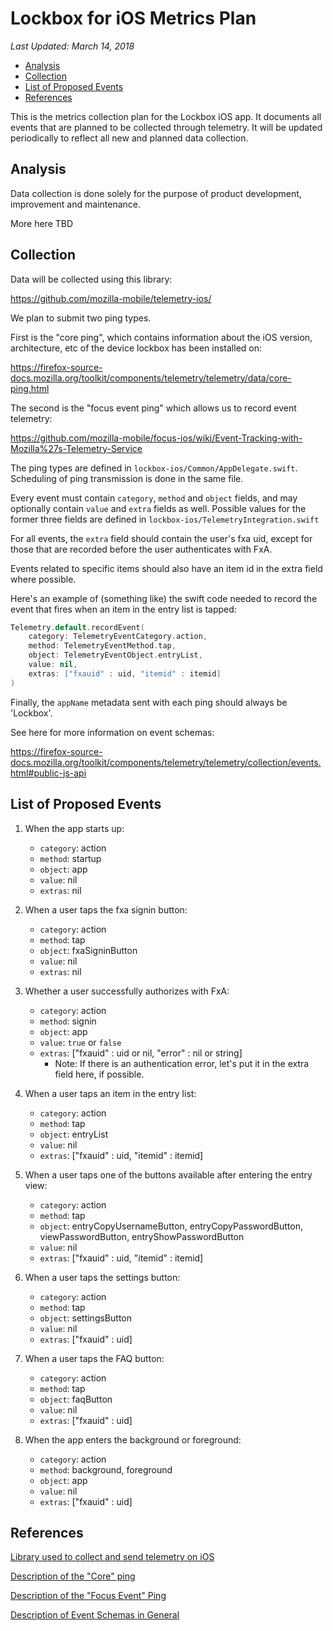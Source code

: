 # Lockbox for iOS Metrics Plan

_Last Updated: March 14, 2018_

<!-- TOC depthFrom:2 depthTo:6 withLinks:1 updateOnSave:1 orderedList:0 -->

- [Analysis](#analysis)
- [Collection](#collection)
- [List of Proposed Events](#list-of-proposed-events)
- [References](#references)

<!-- /TOC -->

This is the metrics collection plan for the Lockbox iOS app. It documents all events that are planned to be collected through telemetry. It will be updated periodically to reflect all new and planned data collection.

## Analysis

Data collection is done solely for the purpose of product development, improvement and maintenance.

More here TBD

## Collection

Data will be collected using this library:

https://github.com/mozilla-mobile/telemetry-ios/

We plan to submit two ping types.

First is the "core ping", which contains information about the iOS version, architecture, etc of the device lockbox has been installed on:

https://firefox-source-docs.mozilla.org/toolkit/components/telemetry/telemetry/data/core-ping.html

The second is the "focus event ping" which allows us to record event telemetry:

https://github.com/mozilla-mobile/focus-ios/wiki/Event-Tracking-with-Mozilla%27s-Telemetry-Service

The ping types are defined in `lockbox-ios/Common/AppDelegate.swift`. Scheduling of ping transmission is done in the same file.

Every event must contain `category`, `method` and `object` fields, and may optionally contain `value` and `extra` fields as well. Possible values for the former three fields are defined in `lockbox-ios/TelemetryIntegration.swift`

For all events, the `extra` field should contain the user's fxa uid, except for those that are recorded before the user authenticates with FxA.

Events related to specific items should also have an item id in the extra field where possible.

Here's an example of (something like) the swift code needed to record the event that fires when an item in the entry list is tapped:

```swift
Telemetry.default.recordEvent(
	category: TelemetryEventCategory.action,
	method: TelemetryEventMethod.tap,
	object: TelemetryEventObject.entryList,
	value: nil,
	extras: ["fxauid" : uid, "itemid" : itemid]
)
```

Finally, the `appName` metadata sent with each ping should always be 'Lockbox'.

See here for more information on event schemas:

https://firefox-source-docs.mozilla.org/toolkit/components/telemetry/telemetry/collection/events.html#public-js-api

## List of Proposed Events

1. When the app starts up:
	* `category`: action
	* `method`: startup
	* `object`: app
	* `value`: nil
	* `extras`: nil

2. When a user taps the fxa signin button:
	* `category`: action
	* `method`: tap
	* `object`: fxaSigninButton
	* `value`: nil
	* `extras`: nil

2. Whether a user successfully authorizes with FxA:
	* `category`: action
	* `method`: signin
	* `object`: app
	* `value`: `true` or `false`
	* `extras`: ["fxauid" : uid or nil, "error" : nil or string]
		* Note: If there is an authentication error, let's put it in the extra field here, if possible.

3. When a user taps an item in the entry list:
	* `category`: action
	* `method`: tap
	* `object`: entryList
	* `value`: nil
	* `extras`: ["fxauid" : uid, "itemid" : itemid]

4. When a user taps one of the buttons available after entering the entry view:
	* `category`: action
	* `method`: tap
	* `object`: entryCopyUsernameButton, entryCopyPasswordButton, viewPasswordButton, entryShowPasswordButton
	* `value`: nil
	* `extras`: ["fxauid" : uid, "itemid" : itemid]

5. When a user taps the settings button:
	* `category`: action
	* `method`: tap
	* `object`: settingsButton
	* `value`: nil
	* `extras`: ["fxauid" : uid]

6. When a user taps the FAQ button:
	* `category`: action
	* `method`: tap
	* `object`: faqButton
	* `value`: nil
	* `extras`: ["fxauid" : uid]

7. When the app enters the background or foreground:
	* `category`: action
	* `method`: background, foreground
	* `object`: app
	* `value`: nil
	* `extras`: ["fxauid" : uid]

## References

[Library used to collect and send telemetry on iOS](https://github.com/mozilla-mobile/telemetry-ios/)

[Description of the "Core" ping](https://firefox-source-docs.mozilla.org/toolkit/components/telemetry/telemetry/data/core-ping.html)

[Description of the "Focus Event" Ping](https://github.com/mozilla-mobile/focus-ios/wiki/Event-Tracking-with-Mozilla%27s-Telemetry-Service)

[Description of Event Schemas in General](https://firefox-source-docs.mozilla.org/toolkit/components/telemetry/telemetry/collection/events.html#public-js-api)
